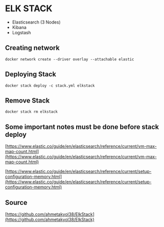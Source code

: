 # ELK STACK

 - Elasticsearch (3 Nodes)
 - Kibana
 - Logstash

## Creating network

```shell
docker network create --driver overlay --attachable elastic
```

## Deploying Stack

```shell
docker stack deploy -c stack.yml elkstack
```


## Remove Stack

```shell
docker stack rm elkstack
```


## Some important notes must be done before stack deploy

[https://www.elastic.co/guide/en/elasticsearch/reference/current/vm-max-map-count.html](https://www.elastic.co/guide/en/elasticsearch/reference/current/vm-max-map-count.html)

[https://www.elastic.co/guide/en/elasticsearch/reference/current/setup-configuration-memory.html](https://www.elastic.co/guide/en/elasticsearch/reference/current/setup-configuration-memory.html)

## Source 

[https://github.com/ahmetakyol38/ElkStack](https://github.com/ahmetakyol38/ElkStack)